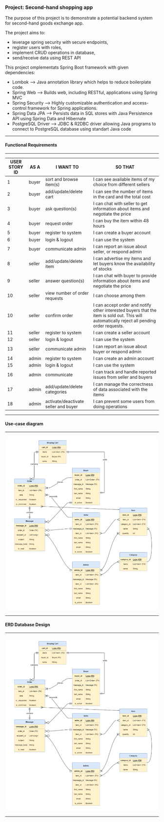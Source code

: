 ### Project: Second-hand shopping app

The purpose of this project is to demonstrate a potential backend system for second-hand goods exchange app.

The project aims to:

- leverage spring security with secure endpoints,
- register users with roles,
- implement CRUD operations in database,
- send/receive data using REST API

This project omplementats Spring Boot framework with given dependencies:

- Lombok --> Java annotation library which helps to reduce boilerplate code.
- Spring Web --> Builds web, including RESTful, applications using Spring MVC
- Spring Security --> Highly customizable authentication and access-control framework for Spring applications.
- Spring Data JPA --> Persists data in SQL stores with Java Persistence API using Spring Data and Hibernate
- PostgreSQL Driver --> JDBC & R2DBC driver allowing Java programs to connect to PostgreSQL database using standart Java code

---

#### Functional Requirements

---

| **USER STORY ID** | **AS A** | **I WANT TO**                        | **SO THAT**                                                                                                                                 |
|-------------------|----------|--------------------------------------|---------------------------------------------------------------------------------------------------------------------------------------------|
| 1                 | buyer    | sort and browse item(s)              | I can see available items of my choice from different sellers                                                                               |
| 2                 | buyer    | add/update/delete cart               | I can see the number of items in the card and the total cost                                                                                | 
| 3                 | buyer    | ask question(s)                      | I can chat with seller to get information about items and negotiate the price                                                               | 
| 4                 | buyer    | request order                        | I can buy the item within 48 hours                                                                                                          | 
| 5                 | buyer    | register to system                   | I can create a buyer account                                                                                                                | 
| 6                 | buyer    | login & logout                       | I can use the system                                                                                                                        | 
| 7                 | buyer    | communicate admin                    | I can report an issue about seller, or respond admin                                                                                        | 
| 8                 | seller   | add/update/delete item               | I can advertise my items and let buyers know the availability of stocks                                                                     |  
| 9                 | seller   | answer question(s)                   | I can chat with buyer to provide information about items and negotiate the price                                                            |     
| 10                | seller   | view number of order requests        | I can choose among them                                                                                                                     |
| 10                | seller   | confirm order                        | I can accept order and notify other interested buyers that the item is sold out. This will automatically reject all pending order requests. |
| 11                | seller   | register to system                   | I can create a seller account                                                                                                               |
| 12                | seller   | login & logout                       | I can use the system                                                                                                                        |
| 13                | seller   | communicate admin                    | I can report an issue about buyer or respond admin                                                                                          |
| 14                | admin    | register to system                   | I can create an admin account                                                                                                               |
| 15                | admin    | login & logout                       | I can use the system                                                                                                                        |
| 16                | admin    | communicate                          | I can track and handle reported issues from seller and buyers                                                                               | 
| 17                | admin    | add/update/delete categories         | I can manage the correctness of data associated with the items                                                                              |  
| 18                | admin    | activate/deactivate seller and buyer | I can prevent some users from doing operations                                                                                              | 


---

#### Use-case diagram

---

![](https://github.com/Patika-Todeb-Java-Spring-Bootcamp/patika-todeb-javaspringbootcamp-proje-odevleri-gulbalasalamov/blob/master/docs/entity-relationship-diagram-draft.png)

---

#### ERD Database Design

---

![](https://github.com/Patika-Todeb-Java-Spring-Bootcamp/patika-todeb-javaspringbootcamp-proje-odevleri-gulbalasalamov/blob/master/docs/entity-relationship-diagram-draft.png)

---
